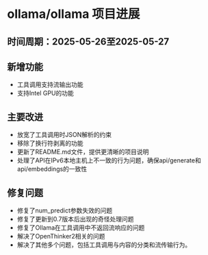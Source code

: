 # ollama/ollama 项目进展

## 时间周期：2025-05-26至2025-05-27

## 新增功能
- 工具调用支持流输出功能
- 支持Intel GPU的功能

## 主要改进
- 放宽了工具调用时JSON解析的约束
- 移除了换行符剥离的功能
- 更新了README.md文件，提供更清晰的项目说明
- 处理了API在IPv6本地主机上不一致的行为问题，确保api/generate和api/embeddings的一致性

## 修复问题
- 修复了num_predict参数失效的问题
- 修复了更新到0.7版本后出现的奇怪处理问题
- 修复了Ollama在工具调用中不返回流响应的问题
- 解决了OpenThinker2相关的问题
- 解决了其他多个问题，包括工具调用与内容的分类和流传输行为。